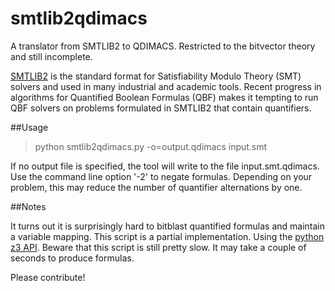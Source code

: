# smtlib2qdimacs

A translator from SMTLIB2 to QDIMACS. Restricted to the bitvector theory and still incomplete. 

[SMTLIB2](http://smtlib.cs.uiowa.edu/) is the standard format for Satisfiability Modulo Theory (SMT) solvers and used in many industrial and academic tools. Recent progress in algorithms for Quantified Boolean Formulas (QBF) makes it tempting to run QBF solvers on problems formulated in SMTLIB2 that contain quantifiers. 

##Usage

> python smtlib2qdimacs.py -o=output.qdimacs input.smt

If no output file is specified, the tool will write to the file input.smt.qdimacs. Use the command line option '-2' to negate formulas. Depending on your problem, this may reduce the number of quantifier alternations by one. 

##Notes

It turns out it is surprisingly hard to bitblast quantified formulas and maintain a variable mapping. This script is a partial implementation. Using the [python z3 API](https://z3prover.github.io/api/html/z3.html). Beware that this script is still pretty slow. It may take a couple of seconds to produce formulas. 

Please contribute!

